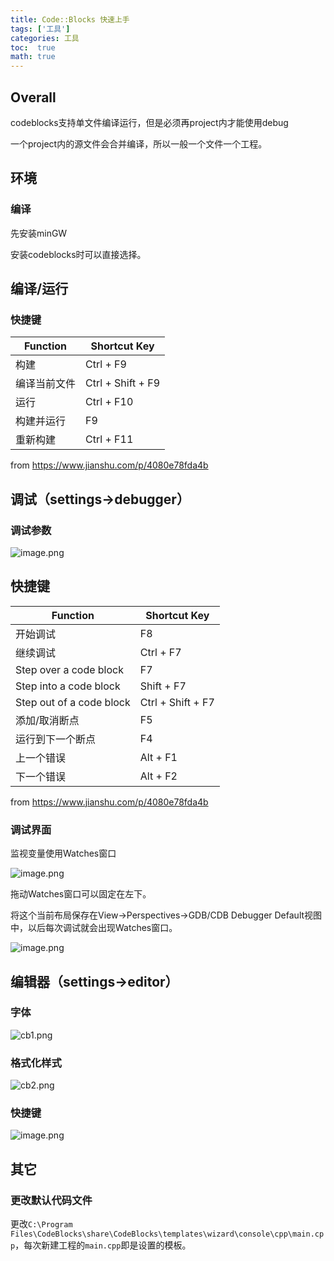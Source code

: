 ```yaml
---
title: Code::Blocks 快速上手
tags: ['工具']
categories: 工具
toc:  true
math: true
---
```


## Overall

codeblocks支持单文件编译运行，但是必须再project内才能使用debug

一个project内的源文件会合并编译，所以一般一个文件一个工程。

## 环境

### 编译

先安装minGW

安装codeblocks时可以直接选择。

## 编译/运行

### 快捷键
Function|Shortcut Key
---|---
构建|Ctrl + F9
编译当前文件|Ctrl + Shift + F9
运行|Ctrl + F10
构建并运行|F9
重新构建|Ctrl + F11

from <https://www.jianshu.com/p/4080e78fda4b>



## 调试（settings->debugger）

### 调试参数

![image.png](https://i.loli.net/2021/09/29/pi3lXBPncZQjtkN.png)

## 快捷键

Function|Shortcut Key
---|---
开始调试|F8
继续调试|Ctrl + F7
Step over a code block|F7
Step into a code block|Shift + F7
Step out of a code block|Ctrl + Shift + F7
添加/取消断点|F5
运行到下一个断点|F4
上一个错误|Alt + F1
下一个错误|Alt + F2

from <https://www.jianshu.com/p/4080e78fda4b>

### 调试界面

监视变量使用Watches窗口

![image.png](https://i.loli.net/2021/09/29/ABQ6xEPvY7KUwST.png)

拖动Watches窗口可以固定在左下。

将这个当前布局保存在View->Perspectives->GDB/CDB Debugger Default视图中，以后每次调试就会出现Watches窗口。

![image.png](https://i.loli.net/2021/09/29/gV1RiNmsDEPQckx.png)

## 编辑器（settings->editor）

### 字体

![cb1.png](https://i.loli.net/2021/09/29/Q6vWYazXmM3nkIq.png)

### 格式化样式

![cb2.png](https://i.loli.net/2021/09/29/8Y1HbZkgVS9Uvjq.png)

### 快捷键

![image.png](https://i.loli.net/2021/09/29/fbASjzUgw4CLiIF.png)

## 其它

### 更改默认代码文件

更改`C:\Program Files\CodeBlocks\share\CodeBlocks\templates\wizard\console\cpp\main.cpp`，每次新建工程的`main.cpp`即是设置的模板。
